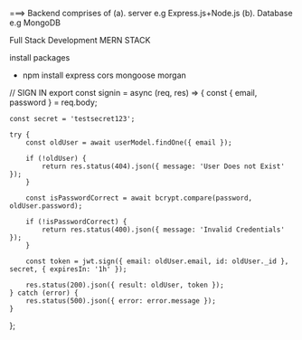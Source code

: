 ===> Backend comprises of
(a). server e.g Express.js+Node.js
(b). Database e.g MongoDB

Full Stack Development
MERN STACK

install packages

* npm install express cors mongoose morgan

// SIGN IN
export const signin = async (req, res) => {
	const { email, password } = req.body;

	const secret = 'testsecret123';

	try {
		const oldUser = await userModel.findOne({ email });

		if (!oldUser) {
			return res.status(404).json({ message: 'User Does not Exist' });
		}

		const isPasswordCorrect = await bcrypt.compare(password, oldUser.password);

		if (!isPasswordCorrect) {
			return res.status(400).json({ message: 'Invalid Credentials' });
		}

		const token = jwt.sign({ email: oldUser.email, id: oldUser._id }, secret, { expiresIn: '1h' });

		res.status(200).json({ result: oldUser, token });
	} catch (error) {
		res.status(500).json({ error: error.message });
	}
};

